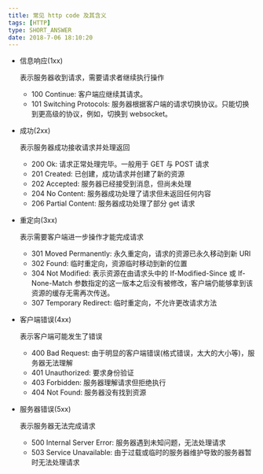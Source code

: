 ```yaml
---
title: 常见 http code 及其含义
tags: [HTTP]
type: SHORT_ANSWER
date: 2018-7-06 18:10:20
---
```


- 信息响应(1xx)

  表示服务器收到请求，需要请求者继续执行操作

  - 100 Continue: 客户端应继续其请求。
  - 101 Switching Protocols: 服务器根据客户端的请求切换协议。只能切换到更高级的协议，例如，切换到 websocket。

- 成功(2xx)

  表示服务器成功接收请求并处理返回

  - 200 Ok: 请求正常处理完毕。一般用于 GET 与 POST 请求
  - 201 Created: 已创建，成功请求并创建了新的资源
  - 202 Accepted: 服务器已经接受到消息，但尚未处理
  - 204 No Content: 服务器成功处理了请求但未返回任何内容
  - 206 Partial Content: 服务器成功处理了部分 get 请求

- 重定向(3xx)

  表示需要客户端进一步操作才能完成请求

  - 301 Moved Permanently: 永久重定向，请求的资源已永久移动到新 URI
  - 302 Found: 临时重定向，资源临时移动到新的位置
  - 304 Not Modified: 表示资源在由请求头中的 If-Modified-Since 或 If-None-Match 参数指定的这一版本之后没有被修改，客户端仍能够拿到该资源的缓存无需再次传送。
  - 307 Temporary Redirect: 临时重定向，不允许更改请求方法

- 客户端错误(4xx)

  表示客户端可能发生了错误

  - 400 Bad Request: 由于明显的客户端错误(格式错误，太大的大小等)，服务器无法理解
  - 401 Unauthorized: 要求身份验证
  - 403 Forbidden: 服务器理解请求但拒绝执行
  - 404 Not Found: 服务器没有找到资源

- 服务器错误(5xx)

  表示服务器无法完成请求

  - 500 Internal Server Error: 服务器遇到未知问题，无法处理请求
  - 503 Service Unavailable: 由于过载或临时的服务器维护导致的服务器暂时无法处理请求
